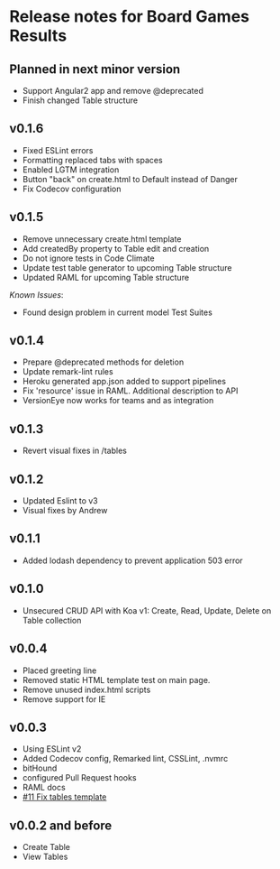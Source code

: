 Release notes for Board Games Results
====================================

Planned in next minor version
------------------

* Support Angular2 app and remove @deprecated
* Finish changed Table structure

v0.1.6
------------------

* Fixed ESLint errors
* Formatting replaced tabs with spaces
* Enabled LGTM integration
* Button "back" on create.html to Default instead of Danger
* Fix Codecov configuration

v0.1.5
------------------

* Remove unnecessary create.html template
* Add createdBy property to Table edit and creation
* Do not ignore tests in Code Climate
* Update test table generator to upcoming Table structure
* Updated RAML for upcoming Table structure

*Known Issues*:

* Found design problem in current model Test Suites

v0.1.4
------------------

* Prepare @deprecated methods for deletion
* Update remark-lint rules
* Heroku generated app.json added to support pipelines
* Fix 'resource' issue in RAML. Additional description to API
* VersionEye now works for teams and as integration

v0.1.3
------------------

* Revert visual fixes in /tables

v0.1.2
------------------

* Updated Eslint to v3
* Visual fixes by Andrew

v0.1.1
------------------

* Added lodash dependency to prevent application 503 error

v0.1.0
------------------

* Unsecured CRUD API with Koa v1:
Create, Read, Update, Delete on Table collection

v0.0.4
------------------

* Placed greeting line
* Removed static HTML template test on main page.
* Remove unused index.html scripts
* Remove support for IE

v0.0.3
------------------

* Using ESLint v2
* Added Codecov config, Remarked lint, CSSLint, .nvmrc
* bitHound
* configured Pull Request hooks
* RAML docs
* [#11 Fix tables template](https://github.com/GorlifSense/Board-Games-Results/pull/11)

v0.0.2 and before
------------------

* Create Table
* View Tables
